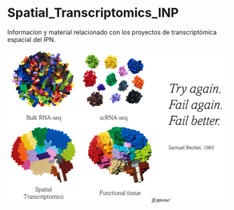 # **Spatial_Transcriptomics_INP**

Informacíon y material relacionado con los proyectos de transcriptómica espacial del IPN. 

![STQ](spatial.png)

